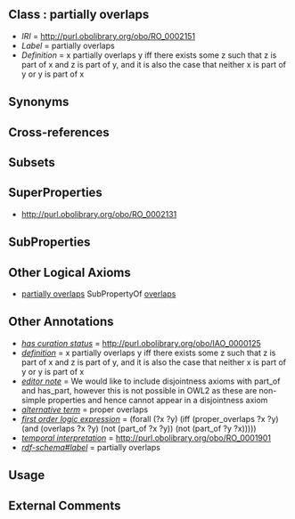 
## Class : partially overlaps

 * *IRI* = http://purl.obolibrary.org/obo/RO_0002151
 * *Label* = partially overlaps
 * *Definition* = x partially overlaps y iff there exists some z such that z is part of x and z is part of y, and it is also the case that neither x is part of y or y is part of x

## Synonyms


## Cross-references


## Subsets


## SuperProperties

 * <http://purl.obolibrary.org/obo/RO_0002131>

## SubProperties


## Other Logical Axioms

 * [partially overlaps](../../RO/51/RO_0002151.md) SubPropertyOf [overlaps](../../RO/31/RO_0002131.md)

## Other Annotations

 * *[has curation status](../../IAO/14/IAO_0000114.md)* = http://purl.obolibrary.org/obo/IAO_0000125
 * *[definition](../../IAO/15/IAO_0000115.md)* = x partially overlaps y iff there exists some z such that z is part of x and z is part of y, and it is also the case that neither x is part of y or y is part of x
 * *[editor note](../../IAO/16/IAO_0000116.md)* = We would like to include disjointness axioms with part_of and has_part, however this is not possible in OWL2 as these are non-simple properties and hence cannot appear in a disjointness axiom
 * *[alternative term](../../IAO/18/IAO_0000118.md)* = proper overlaps
 * *[first order logic expression](../../IAO/26/IAO_0000426.md)* = (forall (?x ?y) 
	(iff 
		(proper_overlaps ?x ?y)
		(and 
			(overlaps ?x ?y)
			(not (part_of ?x ?y)) 
			(not (part_of ?y ?x)))))
 * *[temporal interpretation](../../RO/00/RO_0001900.md)* = http://purl.obolibrary.org/obo/RO_0001901
 * *[rdf-schema#label](../../el/rdf-schema#label.md)* = partially overlaps

## Usage


## External Comments

